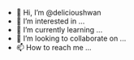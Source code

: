 - 👋 Hi, I’m @delicioushwan
- 👀 I’m interested in ...
- 🌱 I’m currently learning ...
- 💞️ I’m looking to collaborate on ...
- 📫 How to reach me ...

<!---
delicioushwan/delicioushwan is a ✨ special ✨ repository because its `README.md` (this file) appears on your GitHub profile.
You can click the Preview link to take a look at your changes.
--->
